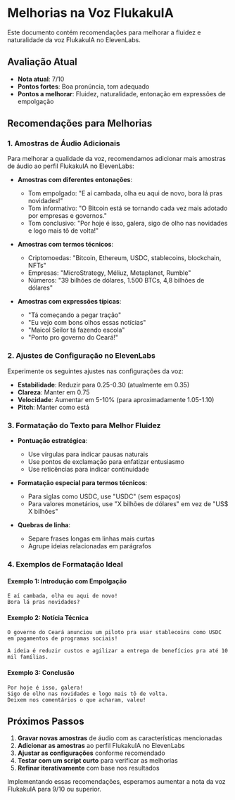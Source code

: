 # Melhorias na Voz FlukakuIA

Este documento contém recomendações para melhorar a fluidez e naturalidade da voz FlukakuIA no ElevenLabs.

## Avaliação Atual

- **Nota atual**: 7/10
- **Pontos fortes**: Boa pronúncia, tom adequado
- **Pontos a melhorar**: Fluidez, naturalidade, entonação em expressões de empolgação

## Recomendações para Melhorias

### 1. Amostras de Áudio Adicionais

Para melhorar a qualidade da voz, recomendamos adicionar mais amostras de áudio ao perfil FlukakuIA no ElevenLabs:

- **Amostras com diferentes entonações**:
  - Tom empolgado: "E aí cambada, olha eu aqui de novo, bora lá pras novidades!"
  - Tom informativo: "O Bitcoin está se tornando cada vez mais adotado por empresas e governos."
  - Tom conclusivo: "Por hoje é isso, galera, sigo de olho nas novidades e logo mais tô de volta!"

- **Amostras com termos técnicos**:
  - Criptomoedas: "Bitcoin, Ethereum, USDC, stablecoins, blockchain, NFTs"
  - Empresas: "MicroStrategy, Méliuz, Metaplanet, Rumble"
  - Números: "39 bilhões de dólares, 1.500 BTCs, 4,8 bilhões de dólares"

- **Amostras com expressões típicas**:
  - "Tá começando a pegar tração"
  - "Eu vejo com bons olhos essas notícias"
  - "Maicol Seilor tá fazendo escola"
  - "Ponto pro governo do Ceará!"

### 2. Ajustes de Configuração no ElevenLabs

Experimente os seguintes ajustes nas configurações da voz:

- **Estabilidade**: Reduzir para 0.25-0.30 (atualmente em 0.35)
- **Clareza**: Manter em 0.75
- **Velocidade**: Aumentar em 5-10% (para aproximadamente 1.05-1.10)
- **Pitch**: Manter como está

### 3. Formatação do Texto para Melhor Fluidez

- **Pontuação estratégica**:
  - Use vírgulas para indicar pausas naturais
  - Use pontos de exclamação para enfatizar entusiasmo
  - Use reticências para indicar continuidade

- **Formatação especial para termos técnicos**:
  - Para siglas como USDC, use "USDC" (sem espaços)
  - Para valores monetários, use "X bilhões de dólares" em vez de "US$ X bilhões"

- **Quebras de linha**:
  - Separe frases longas em linhas mais curtas
  - Agrupe ideias relacionadas em parágrafos

### 4. Exemplos de Formatação Ideal

#### Exemplo 1: Introdução com Empolgação
```
E aí cambada, olha eu aqui de novo!
Bora lá pras novidades?
```

#### Exemplo 2: Notícia Técnica
```
O governo do Ceará anunciou um piloto pra usar stablecoins como USDC em pagamentos de programas sociais!

A ideia é reduzir custos e agilizar a entrega de benefícios pra até 10 mil famílias.
```

#### Exemplo 3: Conclusão
```
Por hoje é isso, galera!
Sigo de olho nas novidades e logo mais tô de volta.
Deixem nos comentários o que acharam, valeu!
```

## Próximos Passos

1. **Gravar novas amostras** de áudio com as características mencionadas
2. **Adicionar as amostras** ao perfil FlukakuIA no ElevenLabs
3. **Ajustar as configurações** conforme recomendado
4. **Testar com um script curto** para verificar as melhorias
5. **Refinar iterativamente** com base nos resultados

Implementando essas recomendações, esperamos aumentar a nota da voz FlukakuIA para 9/10 ou superior.
